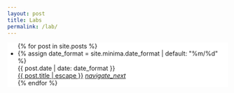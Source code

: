 ```yaml
---
layout: post
title: Labs
permalink: /lab/
---
```

<div style="background: #fff">
    <div class="container last-post">
        <section>
            <ul class="collection">
            {% for post in site.posts %}
            <li class="collection-item avatar">
            {% assign date_format = site.minima.date_format | default: "%m/%d" %}
            <div class="date-post">{{ post.date | date: date_format }}</div>
            <span class="title"><a class="post-link" href="{{ post.url | relative_url }}">{{ post.title | escape }}</a></span>
            <a href="{{ post.url | relative_url }}" class="secondary-content"><i class="material-icons">navigate_next</i></a>
            </li>
            {% endfor %}
            </ul>  
        </section>
    </div>
</div>
